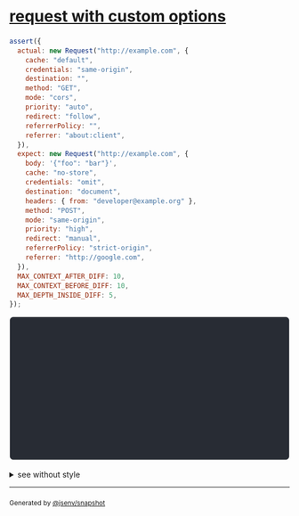 # [request with custom options](../../fetch.test.js#L21)

```js
assert({
  actual: new Request("http://example.com", {
    cache: "default",
    credentials: "same-origin",
    destination: "",
    method: "GET",
    mode: "cors",
    priority: "auto",
    redirect: "follow",
    referrerPolicy: "",
    referrer: "about:client",
  }),
  expect: new Request("http://example.com", {
    body: '{"foo": "bar"}',
    cache: "no-store",
    credentials: "omit",
    destination: "document",
    headers: { from: "developer@example.org" },
    method: "POST",
    mode: "same-origin",
    priority: "high",
    redirect: "manual",
    referrerPolicy: "strict-origin",
    referrer: "http://google.com",
  }),
  MAX_CONTEXT_AFTER_DIFF: 10,
  MAX_CONTEXT_BEFORE_DIFF: 10,
  MAX_DEPTH_INSIDE_DIFF: 5,
});
```

![img](throw.svg)

<details>
  <summary>see without style</summary>

```console
AssertionError: actual and expect are different

actual: Request("http://example.com/")
expect: Request("http://example.com/", {
  body: ReadableStream,
  cache: "no-store",
  credentials: "omit",
  headers: Headers(
    "from" => "developer@example.org",
  ),
  method: "POST",
  mode: "same-origin",
  redirect: "manual",
  referrerPolicy: "strict-origin",
  referrer: "http://google.com/",
})
```

</details>

---

<sub>
  Generated by <a href="https://github.com/jsenv/core/tree/main/packages/independent/snapshot">@jsenv/snapshot</a>
</sub>